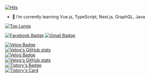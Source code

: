 
[![Hits](https://hits.seeyoufarm.com/api/count/incr/badge.svg?url=https%3A%2F%2Fgithub.com%2Fdayeon-choi&count_bg=%23FFBBBB&title_bg=%233F3F3F&icon=github.svg&icon_color=%23E7E7E7&title=dayeon%27s+hits&edge_flat=false)](https://hits.seeyoufarm.com) <br/>
- 🌱 I’m currently learning Vue.js, TypeScript, Nest.js, GraphQL, Java

[![Top Langs](https://github-readme-stats.vercel.app/api/top-langs/?username=jiyeon1117&layout=compact)](https://github.com/anuraghazra/github-readme-stats)
<br/>

[![Facebook Badge](https://img.shields.io/badge/facebook-1877f2?style=flat-square&logo=facebook&logoColor=white&link=https://www.facebook.com/profile.php?id=100034596845385)](https://www.facebook.com/profile.php?id=100034596845385)	
[![Gmail Badge](https://img.shields.io/badge/Gmail-d14836?style=flat-square&logo=Gmail&logoColor=white&link=mailto:s2019w18@gmail.com)](mailto:oo.dada009@gmail.com) <br/>
	
[![Velog Badge](https://velog-readme-stats.vercel.app/api/badge?name=velog)](https://velog.io/@dayeon-choi) <br/>
[![Velog's GitHub stats](https://velog-readme-stats.vercel.app/api?name=dayeon-choi)](https://velog.io/@dayeon-choi) <br/>
[![Velog Badge](https://velog-readme-stats.vercel.app/api/badge?name=velog)](https://velog.io/@dayeon0_0dev) <br/>
[![Velog's GitHub stats](https://velog-readme-stats.vercel.app/api?name=dayeon0_0dev)](https://velog.io/@dayeon0_0dev) <br/>
[![Tistory's Badge](https://github-readme-tistory-card.vercel.app/api/badge?name=tistory)](https://dev-dayeon.tistory.com/) <br/>
[![Tistory's Card](https://github-readme-tistory-card.vercel.app/api?name=dev-dayeon)](https://github-readme-tistory-card.vercel.app/api?name=dev-dayeon) <br/>
